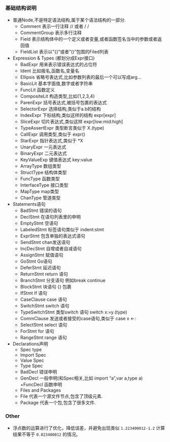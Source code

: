 ### 基础结构说明
 + 普通Node,不是特定语法结构,属于某个语法结构的一部分.
    - Comment 表示一行注释 // 或者 / /
    - CommentGroup 表示多行注释
    - Field 表示结构体中的一个定义或者变量,或者函数签名当中的参数或者返回值
    - FieldList 表示以”{}”或者”()”包围的Filed列表
 + Expression & Types (都划分成Expr接口)
    - BadExpr 用来表示错误表达式的占位符
    - Ident 比如报名,函数名,变量名
    - Ellipsis 省略号表达式,比如参数列表的最后一个可以写成arg...
    - BasicLit 基本字面值,数字或者字符串
    - FuncLit 函数定义
    - CompositeLit 构造类型,比如{1,2,3,4}
    - ParenExpr 括号表达式,被括号包裹的表达式
    - SelectorExpr 选择结构,类似于a.b的结构
    - IndexExpr 下标结构,类似这样的结构 expr[expr]
    - SliceExpr 切片表达式,类似这样 expr[low:mid:high]
    - TypeAssertExpr 类型断言类似于 X.(type)
    - CallExpr 调用类型,类似于 expr()
    - StarExpr 指针表达式,类似于 *X
    - UnaryExpr 一元表达式
    - BinaryExpr 二元表达式
    - KeyValueExp 键值表达式 key:value
    - ArrayType 数组类型
    - StructType 结构体类型
    - FuncType 函数类型
    - InterfaceType 接口类型
    - MapType map类型
    - ChanType 管道类型
 + Statements语句
   - BadStmt 错误的语句
   - DeclStmt 在语句列表里的申明
   - EmptyStmt 空语句
   - LabeledStmt 标签语句类似于 indent:stmt
   - ExprStmt 包含单独的表达式语句
   - SendStmt chan发送语句
   - IncDecStmt 自增或者自减语句
   - AssignStmt 赋值语句
   - GoStmt Go语句
   - DeferStmt 延迟语句
   - ReturnStmt return 语句
   - BranchStmt 分支语句 例如break continue
   - BlockStmt 块语句 {} 包裹
   - IfStmt If 语句
   - CaseClause case 语句
   - SwitchStmt switch 语句
   - TypeSwitchStmt 类型switch 语句 switch x:=y.(type)
   - CommClause 发送或者接受的case语句,类似于 case x <-:
   - SelectStmt select 语句
   - ForStmt for 语句
   - RangeStmt range 语句
 + Declarations声明
    - Spec type
    - Import Spec
    - Value Spec
    - Type Spec
    - BadDecl 错误申明
    - GenDecl 一般申明(和Spec相关,比如 import “a”,var a,type a)
 +FuncDecl 函数申明
    - Files and Packages
    - File 代表一个源文件节点,包含了顶级元素.
    - Package 代表一个包,包含了很多文件.

### Other

- 浮点数的运算进行了优化，降低误差，并避免出现类似 `1.223400012-1.2` 计算结果不等于 `0.023400012` 的情况。